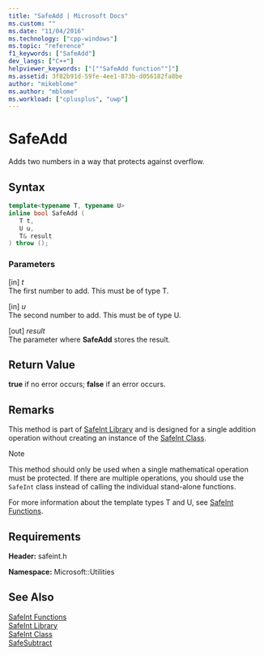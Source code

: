 ```yaml
---
title: "SafeAdd | Microsoft Docs"
ms.custom: ""
ms.date: "11/04/2016"
ms.technology: ["cpp-windows"]
ms.topic: "reference"
f1_keywords: ["SafeAdd"]
dev_langs: ["C++"]
helpviewer_keywords: ["[""SafeAdd function""]"]
ms.assetid: 3f82b91d-59fe-4ee1-873b-d056182fa8be
author: "mikeblome"
ms.author: "mblome"
ms.workload: ["cplusplus", "uwp"]
---
```

# SafeAdd

Adds two numbers in a way that protects against overflow.

## Syntax

```cpp
template<typename T, typename U>
inline bool SafeAdd (
   T t,
   U u,
   T& result
) throw ();
```

### Parameters

[in] *t*  
The first number to add. This must be of type T.

[in] *u*  
The second number to add. This must be of type U.

[out] *result*  
The parameter where **SafeAdd** stores the result.

## Return Value

**true** if no error occurs; **false** if an error occurs.

## Remarks

This method is part of [SafeInt Library](../windows/safeint-library.md) and is designed for a single addition operation without creating an instance of the [SafeInt Class](../windows/safeint-class.md).

> [!NOTE]
> This method should only be used when a single mathematical operation must be protected. If there are multiple operations, you should use the `SafeInt` class instead of calling the individual stand-alone functions.

For more information about the template types T and U, see [SafeInt Functions](../windows/safeint-functions.md).

## Requirements

**Header:** safeint.h

**Namespace:** Microsoft::Utilities

## See Also

[SafeInt Functions](../windows/safeint-functions.md)  
[SafeInt Library](../windows/safeint-library.md)  
[SafeInt Class](../windows/safeint-class.md)  
[SafeSubtract](../windows/safesubtract.md)